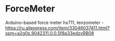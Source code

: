 # ForceMeter
Arduino-based force meter
hx711, tenzometer - https://ru.aliexpress.com/item/33046037411.html?spm=a2g0s.9042311.0.0.5f8a33edzvRB08

